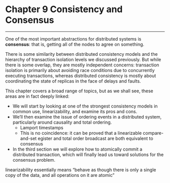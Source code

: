 # Chapter 9 Consistency and Consensus
---
One of the most important abstractions for distributed systems is **consensus**: that is, getting all of the nodes to agree on something. 

There is some similarity between distributed consistency models and the hierarchy of transaction isolation levels we discussed previously. But while there is some overlap, they are mostly independent concerns: transaction isolation is primarily about avoiding race conditions due to concurrently executing transactions, whereas distributed consistency is mostly about coordinating the state of replicas in the face of delays and faults.

This chapter covers a broad range of topics, but as we shall see, these areas are in fact deeply linked:
* We will start by looking at one of the strongest consistency models in common use, linearizability, and examine its pros and cons.
* We’ll then examine the issue of ordering events in a distributed system, particularly around causality and total ordering.
  * Lamport timestamps 
  * This is no coincidence: it can be proved that a linearizable compare-and-set egister and total order broadcast are both equivalent to consensus
* In the third section we will explore how to atomically commit a distributed transaction, which will finally lead us toward solutions for the consensus problem.

linearizability essentially means “behave as though there is only a single copy of the data, and all operations on it are atomic”
